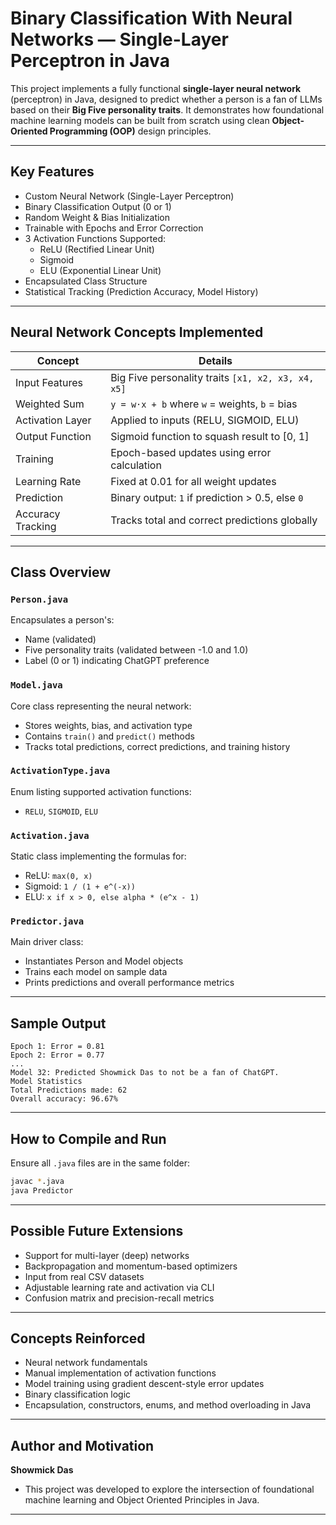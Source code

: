 # Binary Classification With Neural Networks — Single-Layer Perceptron in Java

This project implements a fully functional **single-layer neural network** (perceptron) in Java, designed to predict whether a person is a fan of LLMs based on their **Big Five personality traits**. It demonstrates how foundational machine learning models can be built from scratch using clean **Object-Oriented Programming (OOP)** design principles.

---

## Key Features

- Custom Neural Network (Single-Layer Perceptron)
- Binary Classification Output (0 or 1)
- Random Weight & Bias Initialization
- Trainable with Epochs and Error Correction
- 3 Activation Functions Supported:
  - ReLU (Rectified Linear Unit)
  - Sigmoid
  - ELU (Exponential Linear Unit)
- Encapsulated Class Structure
- Statistical Tracking (Prediction Accuracy, Model History)

---

## Neural Network Concepts Implemented

| Concept            | Details |
|-------------------|---------|
| Input Features     | Big Five personality traits `[x1, x2, x3, x4, x5]` |
| Weighted Sum       | `y = w·x + b` where `w` = weights, `b` = bias |
| Activation Layer   | Applied to inputs (RELU, SIGMOID, ELU) |
| Output Function    | Sigmoid function to squash result to [0, 1] |
| Training           | Epoch-based updates using error calculation |
| Learning Rate      | Fixed at 0.01 for all weight updates |
| Prediction         | Binary output: `1` if prediction > 0.5, else `0` |
| Accuracy Tracking  | Tracks total and correct predictions globally |

---

## Class Overview

### `Person.java`
Encapsulates a person's:
- Name (validated)
- Five personality traits (validated between -1.0 and 1.0)
- Label (0 or 1) indicating ChatGPT preference

### `Model.java`
Core class representing the neural network:
- Stores weights, bias, and activation type
- Contains `train()` and `predict()` methods
- Tracks total predictions, correct predictions, and training history

### `ActivationType.java`
Enum listing supported activation functions:
- `RELU`, `SIGMOID`, `ELU`

### `Activation.java`
Static class implementing the formulas for:
- ReLU: `max(0, x)`
- Sigmoid: `1 / (1 + e^(-x))`
- ELU: `x if x > 0, else alpha * (e^x - 1)`

### `Predictor.java`
Main driver class:
- Instantiates Person and Model objects
- Trains each model on sample data
- Prints predictions and overall performance metrics

---

## Sample Output

```
Epoch 1: Error = 0.81
Epoch 2: Error = 0.77
...
Model 32: Predicted Showmick Das to not be a fan of ChatGPT.
Model Statistics
Total Predictions made: 62
Overall accuracy: 96.67%
```

---

## How to Compile and Run

Ensure all `.java` files are in the same folder:

```bash
javac *.java
java Predictor
```

---

## Possible Future Extensions

- Support for multi-layer (deep) networks
- Backpropagation and momentum-based optimizers
- Input from real CSV datasets
- Adjustable learning rate and activation via CLI
- Confusion matrix and precision-recall metrics

---

## Concepts Reinforced

- Neural network fundamentals
- Manual implementation of activation functions
- Model training using gradient descent-style error updates
- Binary classification logic
- Encapsulation, constructors, enums, and method overloading in Java

---

## Author and Motivation

**Showmick Das** 
- This project was developed to explore the intersection of foundational machine learning and Object Oriented Principles in Java.

---
